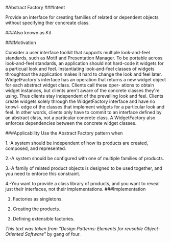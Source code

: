 #Abstract Factory
###Intent

Provide an interface for creating families of related or dependent objects without specifying ther concreate class.

###Also known as 
Kit

###Motivation

Consider a user interface toolkit that supports multiple look-and-feel standards, such as Motif and Presentation Manager. To be portable across look-and-feel standards, an application should not hard-code it widgets for a particual look and feel. Instantiating look-and-feel classes of widgets throughtout the application makes it hard to change the look and feel later.
WidgetFactory's interface has an operation that
returns a new widget object for each abstract widget class. Clients call these oper-
ations to obtain widget instances, but clients aren't aware of the concrete classes
they're using. Thus clients stay independent of the prevailing look and feel. Clients
create widgets solely through the WidgetFactory interface and have no knowl-
edge of the classes that implement widgets for a particular look and feel. In other
words, clients only have to commit to an interface defined by an abstract class,
not a particular concrete class.
A WidgetFactory also enforces dependencies between the concrete widget classes.

###Applicability
Use the Abstract Factory pattern when

1.-A system should be independent of how its products are created, composed,
and represented.

2.-A system should be configured with one of multiple families of products.

3.-A family of related product objects is designed to be used together, and you
need to enforce this constraint.

4.-You want to provide a class library of products, and you want to reveal just
their interfaces, not their implementations.
###Implementation
1. Factories as singletons.

2. Creating the products.

3. Defining extensible factories.


_This text was taken from "Design Patterns: Elements for reusable Object-Oriented Software"_ by gang of four.
